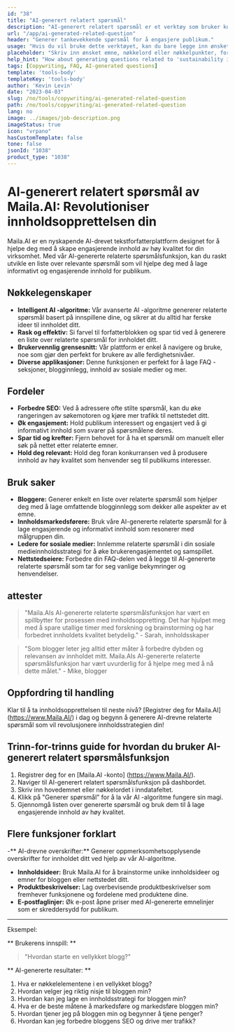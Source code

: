 ```yaml
---
id: "38"
title: "AI-generert relatert spørsmål"
description: "AI-generert relatert spørsmål er et verktøy som bruker kunstig intelligens for automatisk å lage relevante og engasjerende spørsmål basert på et gitt emne eller nøkkelord.  Dette verktøyet er perfekt for å generere FAQ -seksjoner, diskusjonsfora, innhold av sosiale medier og mer, og sikre at du tar opp de viktigste bekymringene til målgruppen din."
url: "/app/ai-generated-related-question"
header: "Generer tankevekkende spørsmål for å engasjere publikum."
usage: "Hvis du vil bruke dette verktøyet, kan du bare legge inn ønsket emne, nøkkelord eller nøkkelpunkter.  Vår AI vil da generere et sett med godt laget, relevante og engasjerende spørsmål basert på dine innspill."
placeholder: "Skriv inn ønsket emne, nøkkelord eller nøkkelpunkter, for eksempel: \ n \ ntopic: Social Media Marketing \ nkeywords: Facebook, Instagram, Twitter, LinkedIn \ n \ n"
help_hint: "How about generating questions related to 'sustainability in fashion'? I would like questions that explore the challenges and opportunities of sustainable fashion practices, as well as the impact of the fashion industry on the environment and society."
tags: [Copywriting, FAQ, AI-generated questions]
template: 'tools-body'
templateKey: 'tools-body'
author: 'Kevin Levin'
date: "2023-04-03"
slug: /no/tools/copywriting/ai-generated-related-question
path: /no/tools/copywriting/ai-generated-related-question
lang: no
image: ../images/job-description.png
imageStatus: true
icon: "vrpano"
hasCustomTemplate: false
tone: false
jsonId: "1038"
product_type: "1038"
---
```

# AI-generert relatert spørsmål av Maila.AI: Revolutioniser innholdsopprettelsen din

Maila.AI er en nyskapende AI-drevet tekstforfatterplattform designet for å hjelpe deg med å skape engasjerende innhold av høy kvalitet for din virksomhet.  Med vår AI-genererte relaterte spørsmålsfunksjon, kan du raskt utvikle en liste over relevante spørsmål som vil hjelpe deg med å lage informativt og engasjerende innhold for publikum.

## Nøkkelegenskaper

- **Intelligent AI -algoritme:** Vår avanserte AI -algoritme genererer relaterte spørsmål basert på innspillene dine, og sikrer at du alltid har ferske ideer til innholdet ditt.
 - **Rask og effektiv:** Si farvel til forfatterblokken og spar tid ved å generere en liste over relaterte spørsmål for innholdet ditt.
 - **Brukervennlig grensesnitt:** Vår plattform er enkel å navigere og bruke, noe som gjør den perfekt for brukere av alle ferdighetsnivåer.
 - **Diverse applikasjoner:** Denne funksjonen er perfekt for å lage FAQ -seksjoner, blogginnlegg, innhold av sosiale medier og mer.

## Fordeler

- **Forbedre SEO:** Ved å adressere ofte stilte spørsmål, kan du øke rangeringen av søkemotoren og kjøre mer trafikk til nettstedet ditt.
 - **Øk engasjement:** Hold publikum interessert og engasjert ved å gi informativt innhold som svarer på spørsmålene deres.
 - **Spar tid og krefter:** Fjern behovet for å ha et spørsmål om manuelt eller søk på nettet etter relaterte emner.
 - **Hold deg relevant:** Hold deg foran konkurransen ved å produsere innhold av høy kvalitet som henvender seg til publikums interesser.

## Bruk saker

- **Bloggere:** Generer enkelt en liste over relaterte spørsmål som hjelper deg med å lage omfattende blogginnlegg som dekker alle aspekter av et emne.
 - **Innholdsmarkedsførere:** Bruk våre AI-genererte relaterte spørsmål for å lage engasjerende og informativt innhold som resonerer med målgruppen din.
 - **Ledere for sosiale medier:** Innlemme relaterte spørsmål i din sosiale medieinnholdsstrategi for å øke brukerengasjementet og samspillet.
 - **Nettstedseiere:** Forbedre din FAQ-delen ved å legge til AI-genererte relaterte spørsmål som tar for seg vanlige bekymringer og henvendelser.

## attester

> "Maila.AIs AI-genererte relaterte spørsmålsfunksjon har vært en spillbytter for prosessen med innholdsoppretting. Det har hjulpet meg med å spare utallige timer med forskning og brainstorming og har forbedret innholdets kvalitet betydelig."  - Sarah, innholdsskaper

> "Som blogger leter jeg alltid etter måter å forbedre dybden og relevansen av innholdet mitt. Maila.AIs AI-genererte relaterte spørsmålsfunksjon har vært uvurderlig for å hjelpe meg med å nå dette målet."  - Mike, blogger

## Oppfordring til handling

Klar til å ta innholdsopprettelsen til neste nivå?  [Registrer deg for Maila.AI] (https://www.Maila.AI/) i dag og begynn å generere AI-drevne relaterte spørsmål som vil revolusjonere innholdsstrategien din!

## Trinn-for-trinns guide for hvordan du bruker AI-generert relatert spørsmålsfunksjon

1. Registrer deg for en [Maila.AI -konto] (https://www.Maila.AI/).
 2. Naviger til AI-generert relatert spørsmålsfunksjon på dashbordet.
 3. Skriv inn hovedemnet eller nøkkelordet i inndatafeltet.
 4. Klikk på "Generer spørsmål" for å la vår AI -algoritme fungere sin magi.
 5. Gjennomgå listen over genererte spørsmål og bruk dem til å lage engasjerende innhold av høy kvalitet.

## Flere funksjoner forklart

-** AI-drevne overskrifter:** Generer oppmerksomhetsopplysende overskrifter for innholdet ditt ved hjelp av vår AI-algoritme.
 - **Innholdsideer:** Bruk Maila.AI for å brainstorme unike innholdsideer og emner for bloggen eller nettstedet ditt.
 - **Produktbeskrivelser:** Lag overbevisende produktbeskrivelser som fremhever funksjonene og fordelene med produktene dine.
 - **E-postfaglinjer:** Øk e-post åpne priser med AI-genererte emnelinjer som er skreddersydd for publikum.

---

Eksempel:

** Brukerens innspill: **
 > "Hvordan starte en vellykket blogg?"

** AI-genererte resultater: **
 1. Hva er nøkkelelementene i en vellykket blogg?
 2. Hvordan velger jeg riktig nisje til bloggen min?
 3. Hvordan kan jeg lage en innholdsstrategi for bloggen min?
 4. Hva er de beste måtene å markedsføre og markedsføre bloggen min?
 5. Hvordan tjener jeg på bloggen min og begynner å tjene penger?
 6. Hvordan kan jeg forbedre bloggens SEO og drive mer trafikk?
